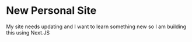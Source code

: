 # New Personal Site
My site needs updating and I want to learn something new so I am building this using Next.JS
